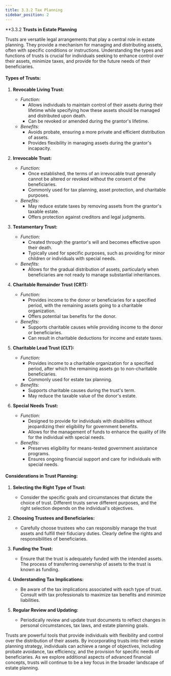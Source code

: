 ```yaml
---
title: 3.3.2 Tax Planning
sidebar_position: 2
---
```


**3.3.2 **Trusts in Estate Planning**

Trusts are versatile legal arrangements that play a central role in estate planning. They provide a mechanism for managing and distributing assets, often with specific conditions or instructions. Understanding the types and functions of trusts is crucial for individuals seeking to enhance control over their assets, minimize taxes, and provide for the future needs of their beneficiaries.

#### **Types of Trusts:**

1. **Revocable Living Trust:**
   - *Function:*
     - Allows individuals to maintain control of their assets during their lifetime while specifying how these assets should be managed and distributed upon death.
     - Can be revoked or amended during the grantor's lifetime.
   - *Benefits:*
     - Avoids probate, ensuring a more private and efficient distribution of assets.
     - Provides flexibility in managing assets during the grantor's incapacity.

2. **Irrevocable Trust:**
   - *Function:*
     - Once established, the terms of an irrevocable trust generally cannot be altered or revoked without the consent of the beneficiaries.
     - Commonly used for tax planning, asset protection, and charitable purposes.
   - *Benefits:*
     - May reduce estate taxes by removing assets from the grantor's taxable estate.
     - Offers protection against creditors and legal judgments.

3. **Testamentary Trust:**
   - *Function:*
     - Created through the grantor's will and becomes effective upon their death.
     - Typically used for specific purposes, such as providing for minor children or individuals with special needs.
   - *Benefits:*
     - Allows for the gradual distribution of assets, particularly when beneficiaries are not ready to manage substantial inheritances.

4. **Charitable Remainder Trust (CRT):**
   - *Function:*
     - Provides income to the donor or beneficiaries for a specified period, with the remaining assets going to a charitable organization.
     - Offers potential tax benefits for the donor.
   - *Benefits:*
     - Supports charitable causes while providing income to the donor or beneficiaries.
     - Can result in charitable deductions for income and estate taxes.

5. **Charitable Lead Trust (CLT):**
   - *Function:*
     - Provides income to a charitable organization for a specified period, after which the remaining assets go to non-charitable beneficiaries.
     - Commonly used for estate tax planning.
   - *Benefits:*
     - Supports charitable causes during the trust's term.
     - May reduce the taxable value of the donor's estate.

6. **Special Needs Trust:**
   - *Function:*
     - Designed to provide for individuals with disabilities without jeopardizing their eligibility for government benefits.
     - Allows for the management of funds to enhance the quality of life for the individual with special needs.
   - *Benefits:*
     - Preserves eligibility for means-tested government assistance programs.
     - Ensures ongoing financial support and care for individuals with special needs.

#### **Considerations in Trust Planning:**

1. **Selecting the Right Type of Trust:**
   - Consider the specific goals and circumstances that dictate the choice of trust. Different trusts serve different purposes, and the right selection depends on the individual's objectives.

2. **Choosing Trustees and Beneficiaries:**
   - Carefully choose trustees who can responsibly manage the trust assets and fulfill their fiduciary duties. Clearly define the rights and responsibilities of beneficiaries.

3. **Funding the Trust:**
   - Ensure that the trust is adequately funded with the intended assets. The process of transferring ownership of assets to the trust is known as funding.

4. **Understanding Tax Implications:**
   - Be aware of the tax implications associated with each type of trust. Consult with tax professionals to maximize tax benefits and minimize liabilities.

5. **Regular Review and Updating:**
   - Periodically review and update trust documents to reflect changes in personal circumstances, tax laws, and estate planning goals.

Trusts are powerful tools that provide individuals with flexibility and control over the distribution of their assets. By incorporating trusts into their estate planning strategy, individuals can achieve a range of objectives, including probate avoidance, tax efficiency, and the provision for specific needs of beneficiaries. As we explore additional aspects of advanced financial concepts, trusts will continue to be a key focus in the broader landscape of estate planning.